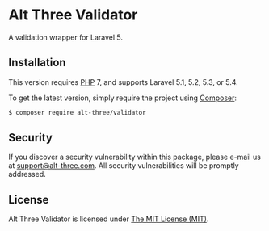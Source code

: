 # Alt Three Validator

A validation wrapper for Laravel 5.


## Installation

This version requires [PHP](https://php.net) 7, and supports Laravel 5.1, 5.2, 5.3, or 5.4.

To get the latest version, simply require the project using [Composer](https://getcomposer.org):

```bash
$ composer require alt-three/validator
```


## Security

If you discover a security vulnerability within this package, please e-mail us at support@alt-three.com. All security vulnerabilities will be promptly addressed.


## License

Alt Three Validator is licensed under [The MIT License (MIT)](LICENSE).
